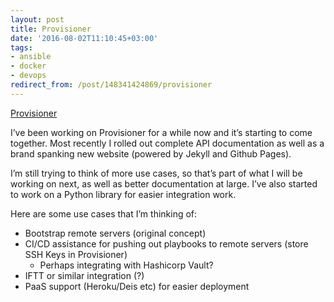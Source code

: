 ```yaml
---
layout: post
title: Provisioner
date: '2016-08-02T11:10:45+03:00'
tags:
- ansible
- docker
- devops
redirect_from: /post/148341424869/provisioner
---
```


[Provisioner](https://provisioner.vpetersson.com/)

I’ve been working on Provisioner for a while now and it’s starting to come together. Most recently I rolled out complete API documentation as well as a brand spanking new website (powered by Jekyll and Github Pages).

I’m still trying to think of more use cases, so that’s part of what I will be working on next, as well as better documentation at large. I’ve also started to work on a Python library for easier integration work.

Here are some use cases that I’m thinking of:

- Bootstrap remote servers (original concept)
- CI/CD assistance for pushing out playbooks to remote servers (store SSH Keys in Provisioner)
  - Perhaps integrating with Hashicorp Vault?
- IFTT or similar integration (?)
- PaaS support (Heroku/Deis etc) for easier deployment
